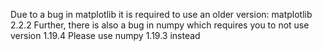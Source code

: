 Due to a bug in matplotlib it is required to use an older version:	matplotlib 2.2.2
Further, there is also a bug in numpy which requires you to not use version 1.19.4 Please use numpy 1.19.3 instead